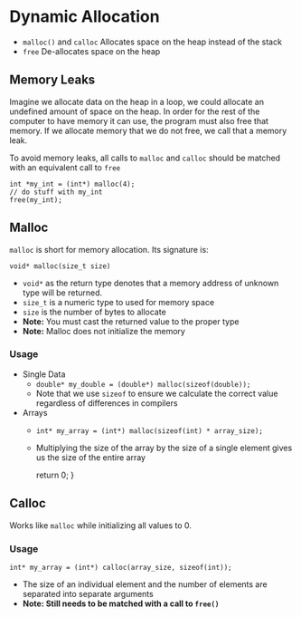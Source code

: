 # Dynamic Allocation

* `malloc()` and `calloc` Allocates space on the heap instead of the stack
*  `free` De-allocates space on the heap

## Memory Leaks

Imagine we allocate data on the heap in a loop, we could allocate an undefined amount of space on the heap.
In order for the rest of the computer to have memory it can use, the program must also free that memory.
If we allocate memory that we do not free, we call that a memory leak.

To avoid memory leaks, all calls to `malloc` and `calloc` should be matched with an equivalent call to `free`

```
int *my_int = (int*) malloc(4);
// do stuff with my_int
free(my_int);
```

## Malloc

`malloc` is short for memory allocation. Its signature is:

`void* malloc(size_t size)`

* `void*` as the return type denotes that a memory address of unknown type will be returned.
* `size_t` is a numeric type to used for memory space
* `size` is the number of bytes to allocate
* **Note:** You must cast the returned value to the proper type
* **Note:** Malloc does not initialize the memory

### Usage

* Single Data
    * `double* my_double = (double*) malloc(sizeof(double));`
    * Note that we use `sizeof` to ensure we calculate the correct value regardless of differences in compilers
* Arrays
    * `int* my_array = (int*) malloc(sizeof(int) * array_size);`
    * Multiplying the size of the array by the size of a single element gives us the size of the entire array
 
      return 0;
}

## Calloc

Works like `malloc` while initializing all values to 0.

### Usage

`int* my_array = (int*) calloc(array_size, sizeof(int));`

* The size of an individual element and the number of elements are separated into separate arguments
* **Note: Still needs to be matched with a call to `free()`**